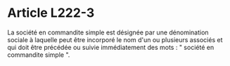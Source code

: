# Article L222-3

La société en commandite simple est désignée par une dénomination sociale à laquelle peut être incorporé le nom d'un ou plusieurs associés et qui doit être précédée ou suivie immédiatement des mots : " société en commandite simple ".